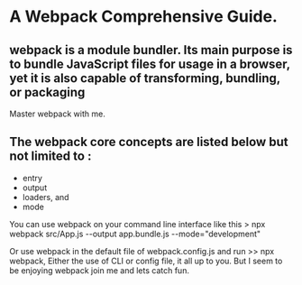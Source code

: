# A Webpack Comprehensive Guide.

## webpack is a module bundler. Its main purpose is to bundle JavaScript files for usage in a browser, yet it is also capable of transforming, bundling, or packaging 

Master webpack with me.

## The webpack core concepts are listed below but not limited to :
- entry
- output
- loaders, and 
- mode

You can use webpack on your command line interface like this > npx webpack src/App.js --output app.bundle.js --mode="development"

Or use webpack in the default file of webpack.config.js and run >> npx webpack, Either the use of CLI or config file, it all up to you. But I seem to be enjoying webpack join me and lets catch fun.
